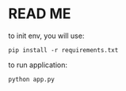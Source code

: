 # READ ME

to init env, you will use:
```
pip install -r requirements.txt
```

to run application:
```
python app.py
```